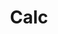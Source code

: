 ---
title: Calc
direct_url: http://projects.calebevans.me/calc/
categories: libraries
description: A JS library that does the math so you don’t have to
---